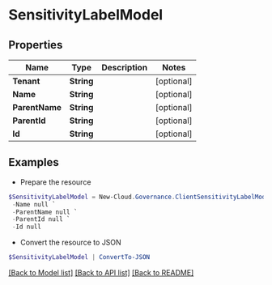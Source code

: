 # SensitivityLabelModel
## Properties

Name | Type | Description | Notes
------------ | ------------- | ------------- | -------------
**Tenant** | **String** |  | [optional] 
**Name** | **String** |  | [optional] 
**ParentName** | **String** |  | [optional] 
**ParentId** | **String** |  | [optional] 
**Id** | **String** |  | [optional] 

## Examples

- Prepare the resource
```powershell
$SensitivityLabelModel = New-Cloud.Governance.ClientSensitivityLabelModel  -Tenant null `
 -Name null `
 -ParentName null `
 -ParentId null `
 -Id null
```

- Convert the resource to JSON
```powershell
$SensitivityLabelModel | ConvertTo-JSON
```

[[Back to Model list]](../README.md#documentation-for-models) [[Back to API list]](../README.md#documentation-for-api-endpoints) [[Back to README]](../README.md)

